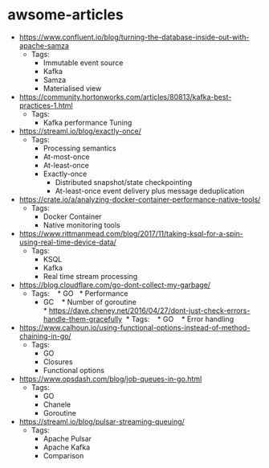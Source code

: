 # awsome-articles

* https://www.confluent.io/blog/turning-the-database-inside-out-with-apache-samza
  * Tags:
    * Immutable event source
    * Kafka
    * Samza
    * Materialised view
* https://community.hortonworks.com/articles/80813/kafka-best-practices-1.html
  * Tags:
    * Kafka performance Tuning
* https://streaml.io/blog/exactly-once/
  * Tags:
    * Processing semantics
    * At-most-once
    * At-least-once
    * Exactly-once
      * Distributed snapshot/state checkpointing
      * At-least-once event delivery plus message deduplication
* https://crate.io/a/analyzing-docker-container-performance-native-tools/
  * Tags:
    * Docker Container
    * Native monitoring tools
* https://www.rittmanmead.com/blog/2017/11/taking-ksql-for-a-spin-using-real-time-device-data/
  * Tags:
    * KSQL
    * Kafka
    * Real time stream processing
* https://blog.cloudflare.com/go-dont-collect-my-garbage/
  * Tags:
    * GO
    * Performance
    * GC
    * Number of goroutine
* https://dave.cheney.net/2016/04/27/dont-just-check-errors-handle-them-gracefully
  * Tags:
    * GO
    * Error handling
* https://www.calhoun.io/using-functional-options-instead-of-method-chaining-in-go/
  * Tags:
    * GO
    * Closures
    * Functional options    
* https://www.opsdash.com/blog/job-queues-in-go.html
  * Tags:
    * GO
    * Chanele
    * Goroutine
* https://streaml.io/blog/pulsar-streaming-queuing/
  * Tags:
    * Apache Pulsar
    * Apache Kafka
    * Comparison
